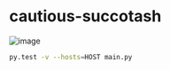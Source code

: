 # cautious-succotash


![image](https://upload.wikimedia.org/wikipedia/commons/5/5c/Corn_%26_Beans_%2815392776377%29.jpg "Succotash")


```bash
py.test -v --hosts=HOST main.py
```

